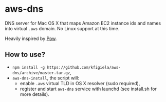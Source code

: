 # aws-dns

DNS server for Mac OS X that maps Amazon EC2 instance ids and names into virtual `.aws` domain. No Linux support at this time.

Heavily inspired by [Pow](http://pow.cx).

## How to use?

* `npm install -g https://github.com/kfigiela/aws-dns/archive/master.tar.gz`,
* `aws-dns-install`, the script will:
  * enable `.aws` virtual TLD in OS X resolver (sudo required),
  * register and start `aws-dns` service with launchd (see install.sh for more details).
